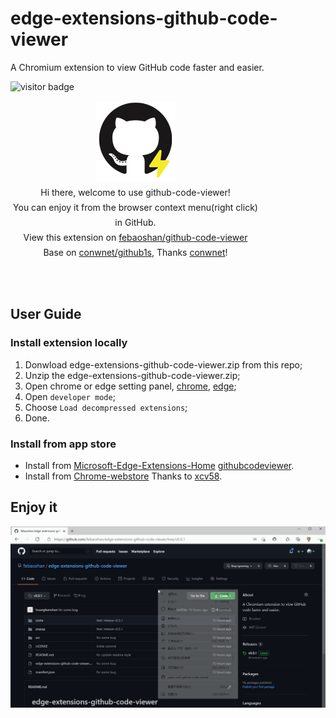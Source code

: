 # edge-extensions-github-code-viewer
A Chromium extension to view GitHub code faster and easier.

![visitor badge](https://visitor-badge.glitch.me/badge?page_id=febaoshan.edge-extensions-github-code-viewer)

<html lang="en">
<body>
    <div class="github-code-viewer" style="height: 300px;width: 400px;text-align: center;font-size: 14px;line-height: 24px;">
        <img src="./icons/logo128x128.png" alt="Display the logo image" />
        <br />
        Hi there, welcome to use github-code-viewer!
        <br />
        You can enjoy it from the browser context menu(right click) in GitHub.
        <br />
        View this extension on <a target="_blank" href="https://github.com/febaoshan/edge-extensions-github-code-viewer">febaoshan/github-code-viewer</a>
        <br />
        Base on <a target="_blank" href="https://github.com/conwnet/github1s">conwnet/github1s</a>, Thanks <a target="_blank" href="https://github.com/conwnet">conwnet</a>!
    </div>
</body>
</html>

## User Guide

### Install extension locally
1. Donwload edge-extensions-github-code-viewer.zip from this repo;
2. Unzip the edge-extensions-github-code-viewer.zip;
3. Open chrome or edge setting panel, [chrome](chrome://extensions/), [edge](edge://extensions/);
4. Open `developer mode`;
5. Choose `Load decompressed extensions`;
6. Done.

### Install from app store
- Install from [Microsoft-Edge-Extensions-Home](https://microsoftedge.microsoft.com/addons/Microsoft-Edge-Extensions-Home) [githubcodeviewer](https://microsoftedge.microsoft.com/addons/detail/githubcodeviewer/jaaaapanahkknbgdbglnlchbjfhhjlpi).
- Install from [Chrome-webstore](https://chrome.google.com/webstore/detail/github-code-viewer/ecddapgifccgblebfibdgkagfbdagjfn?hl=en&authuser=0)  Thanks to [xcv58](https://github.com/xcv58).

## Enjoy it

![captcha](./captcha.gif)
